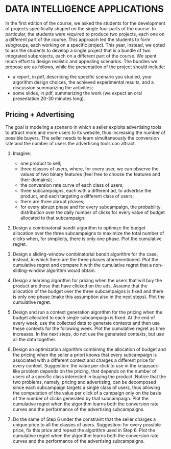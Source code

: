 
# DATA INTELLIGENCE APPLICATIONS

In the first edition of the course, we asked the students for the development of projects specifically shaped on the single four parts of the course. In particular, the students were required to produce two projects, each one on a different part of the course. This approach led the students to form subgroups, each working on a specific project. This year, instead, we opted to ask the students to develop a single project that is a bundle of two integrated subprojects, each on a different part of the course. We spent much effort to design realistic and appealing scenarios. The bundles we propose are as follows, while the presentation of the project should include:

- a report, in pdf, describing the specific scenario you studied, your algorithm design choices, the achieved experimental results, and a discussion summarizing the activities; 
- some slides, in pdf, summarizing the work (we expect an oral presentation 20-30 minutes long).

## Pricing + Advertising

The goal is modeling a scenario in which a seller exploits advertising tools to attract more and more users to its website, thus increasing the number of possible buyers. The seller needs to learn simultaneously the conversion rate and the number of users the advertising tools can attract.

1) Imagine:
    - one product to sell;
    - three classes of users, where, for every user, we can observe the values of two binary features (feel free to choose the features and their domains);
    - the conversion rate curve of each class of users;
    - three subcampaigns, each with a different ad, to advertise the product, and each targeting a different class of users;
    - there are three abrupt phases;
    - for every abrupt phase and for every subcampaign, the probability distribution over the daily number of clicks for every value of budget allocated to that subcampaign.

2) Design a combinatorial bandit algorithm to optimize the budget allocation over the three subcampaigns to maximize the total number of clicks when, for simplicity, there is only one phase. Plot the cumulative regret.

3) Design a sliding-window combinatorial bandit algorithm for the case, instead, in which there are the three phases aforementioned. Plot the cumulative regret and compare it with the cumulative regret that a non-sliding-window algorithm would obtain.

4) Design a learning algorithm for pricing when the users that will buy the product are those that have clicked on the ads. Assume that the allocation of the budget over the three subcampaigns is fixed and there is only one phase (make this assumption also in the next steps). Plot the cumulative regret.

5) Design and run a context generation algorithm for the pricing when the budget allocated to each single subcampaign is fixed. At the end of every week, use the collected data to generate contexts and then use these contexts for the following week. Plot the cumulative regret as time increases. In the next steps, do not use the generated contexts, but use all the data together.

6) Design an optimization algorithm combining the allocation of budget and the pricing when the seller a priori knows that every subcampaign is associated with a different context and charges a different price for every context. Suggestion: the value per click to use in the knapsack-like problem depends on the pricing, that depends on the number of users of a specific class interested in buying the product. Notice that the two problems, namely, pricing and advertising, can be decomposed since each subcampaign targets a single class of users, thus allowing the computation of the value per click of a campaign only on the basis of the number of clicks generated by that subcampaign. Plot the cumulative regret when the algorithm learns both the conversion rate curves and the performance of the advertising subcampaigns.

7) Do the same of Step 6 under the constraint that the seller charges a unique price to all the classes of users. Suggestion: for every possible price, fix this price and repeat the algorithm used in Step 6. Plot the cumulative regret when the algorithm learns both the conversion rate curves and the performance of the advertising subcampaigns.